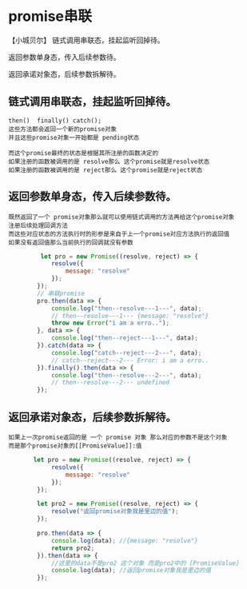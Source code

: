 #  promise串联
【小城贝尔】
链式调用串联态，挂起监听回掉待。

返回参数单身态，传入后续参数待。

返回承诺对象态，后续参数拆解待。

## 链式调用串联态，挂起监听回掉待。
    then()  finally() catch();
    这些方法都会返回一个新的promise对象
    并且这些promise对象一开始都是 pending状态

    而这个promise最终的状态是根据其所注册的函数决定的
    如果注册的函数被调用的是 resolve那么 这个promise就是resolve状态
    如果注册的函数被调用的是 reject那么 这个promise就是reject状态
## 返回参数单身态，传入后续参数待。
    既然返回了一个 promise对象那么就可以使用链式调用的方法再给这个promise对象
    注册后续处理回调方法
    而这些对应状态的方法执行时的形参是来自于上一个promise对应方法执行的返回值
    如果没有返回值那么当前执行的回调就没有参数
```js
         let pro = new Promise((resolve, reject) => {
            resolve({
                message: "resolve"
            });
        });
        // 串联promise
        pro.then(data => {
            console.log("then--resolve---1---", data);
            // then--resolve---1--- {message: "resolve"}
            throw new Error("i am a erro..");
        }, data => {
            console.log("then--reject---1---", data);
        }).catch(data => {
            console.log("catch--reject---2---", data);
            // catch--reject---2--- Error: i am a erro..
        }).finally().then(data => {
            console.log("then--resolve---2---", data);
            // then--resolve---2--- undefined
        });
```
## 返回承诺对象态，后续参数拆解待。
    如果上一次promise返回的是 一个 promise 对象 那么对应的参数不是这个对象
    而是那个promise对象的[[PromiseValue]]:值
```js
       let pro = new Promise((resolve, reject) => {
            resolve({
                message: "resolve"
            });
        });

        let pro2 = new Promise((resolve, reject) => {
            resolve("返回promise对象我是里边的值");
        });

        pro.then(data => {
            console.log(data); //{message: "resolve"}
            return pro2;
        }).then(data => {
            //这里的data不是pro2 这个对象 而是pro2中的 [PromiseValue]
            console.log(data); //返回promise对象我是里边的值
        });
```

